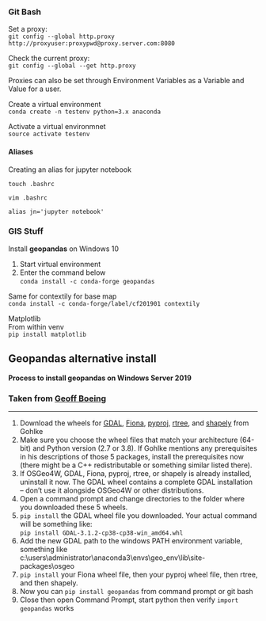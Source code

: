 ### Git Bash  

Set a proxy:  
`git config --global http.proxy http://proxyuser:proxypwd@proxy.server.com:8080`

Check the current proxy:  
`git config --global --get http.proxy`

Proxies can also be set through Environment Variables as a Variable and Value for a user.

Create a virtual environment  
`conda create -n testenv python=3.x anaconda`  

Activate a virtual environmnet  
`source activate testenv`  

#### Aliases  

Creating an alias for jupyter notebook  

`touch .bashrc`  

`vim .bashrc`  

`alias jn='jupyter notebook'`    

### GIS Stuff
Install <b>geopandas</b> on Windows 10  
1. Start virtual environment  
2. Enter the command below  
`conda install -c conda-forge geopandas`

Same for contextily for base map  
`conda install -c conda-forge/label/cf201901 contextily`

Matplotlib  
From within venv  
`pip install matplotlib`

## Geopandas alternative install   
**Process to install geopandas on Windows Server 2019**  
### Taken from <a href="https://geoffboeing.com/2014/09/using-geopandas-windows/" target="_blank">Geoff Boeing</a>  
* * *
1. Download the wheels for <a target="_blank" href="http://www.lfd.uci.edu/~gohlke/pythonlibs/#gdal">GDAL</a>, <a href="http://www.lfd.uci.edu/~gohlke/pythonlibs/#fiona" target="_blank">Fiona</a>, <a href="http://www.lfd.uci.edu/~gohlke/pythonlibs/#pyproj" target="_blank">pyproj</a>, <a href="http://www.lfd.uci.edu/~gohlke/pythonlibs/#rtree" target="_blank">rtree</a>, and <a href="http://www.lfd.uci.edu/~gohlke/pythonlibs/#shapely" target="_blank">shapely</a> from Gohlke<br> 
2. Make sure you choose the wheel files that match your architecture (64-bit) and Python version (2.7 or 3.8). If Gohlke mentions any prerequisites in his descriptions of those 5 packages, install the prerequisites now (there might be a C++ redistributable or something similar listed there).  <br>
3. If OSGeo4W, GDAL, Fiona, pyproj, rtree, or shapely is already installed, uninstall it now. The GDAL wheel contains a complete GDAL installation – don’t use it alongside OSGeo4W or other distributions.<br>
4. Open a command prompt and change directories to the folder where you downloaded these 5 wheels.<br>
5. `pip install` the GDAL wheel file you downloaded. Your actual command will be something like:<br>`pip install GDAL‑3.1.2‑cp38‑cp38‑win_amd64.whl`<br>
6. Add the new GDAL path to the windows PATH environment variable, something like  
c:\users\administrator\anaconda3\envs\geo_env\lib\site-packages\osgeo<br>
7. `pip install` your Fiona wheel file, then your pyproj wheel file, then rtree, and then shapely.<br>   
8. Now you can `pip install geopandas` from command prompt or git bash<br>
9. Close then open Command Prompt, start python then verify `import geopandas` works
